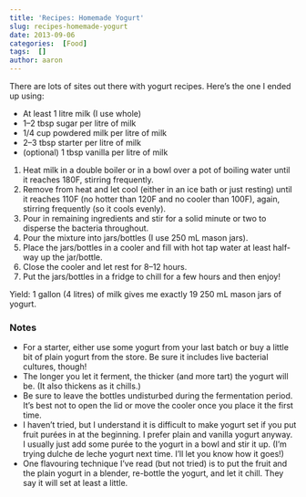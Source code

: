 ```yaml
---
title: 'Recipes: Homemade Yogurt'
slug: recipes-homemade-yogurt
date: 2013-09-06
categories:  [Food]
tags:  []
author: aaron
---
```


There are lots of sites out there with yogurt recipes. Here’s the one I ended up using:

- At least 1 litre milk (I use whole)
- 1–2 tbsp sugar per litre of milk
- 1/4 cup powdered milk per litre of milk
- 2–3 tbsp starter per litre of milk
- (optional) 1 tbsp vanilla per litre of milk

1. Heat milk in a double boiler or in a bowl over a pot of boiling water until it reaches 180F, stirring frequently.
2. Remove from heat and let cool (either in an ice bath or just resting) until it reaches 110F (no hotter than 120F and no cooler than 100F), again, stirring frequently (so it cools evenly).
3. Pour in remaining ingredients and stir for a solid minute or two to disperse the bacteria throughout.
4. Pour the mixture into jars/bottles (I use 250 mL mason jars).
5. Place the jars/bottles in a cooler and fill with hot tap water at least half-way up the jar/bottle.
6. Close the cooler and let rest for 8–12 hours.
7. Put the jars/bottles in a fridge to chill for a few hours and then enjoy!

Yield: 1 gallon (4 litres) of milk gives me exactly 19 250 mL mason jars of yogurt.

### Notes

- For a starter, either use some yogurt from your last batch or buy a little bit of plain yogurt from the store. Be sure it includes live bacterial cultures, though!
- The longer you let it ferment, the thicker (and more tart) the yogurt will be. (It also thickens as it chills.)
- Be sure to leave the bottles undisturbed during the fermentation period. It’s best not to open the lid or move the cooler once you place it the first time.
- I haven’t tried, but I understand it is difficult to make yogurt set if you put fruit purées in at the beginning. I prefer plain and vanilla yogurt anyway. I usually just add some purée to the yogurt in a bowl and stir it up. (I’m trying dulche de leche yogurt next time. I’ll let you know how it goes!)
- One flavouring technique I’ve read (but not tried) is to put the fruit and the plain yogurt in a blender, re-bottle the yogurt, and let it chill. They say it will set at least a little.
